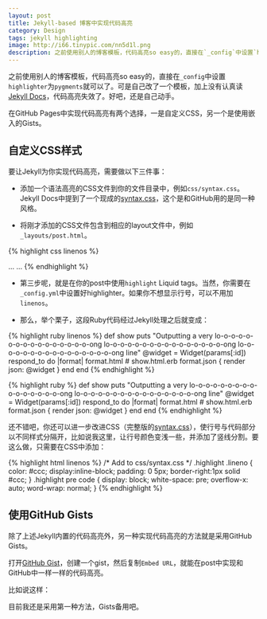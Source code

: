 ```yaml
---
layout: post
title: Jekyll-based 博客中实现代码高亮
category: Design
tags: jekyll highlighting
image: http://i66.tinypic.com/nn5d1l.png
description: 之前使用别人的博客模板，代码高亮so easy的，直接在`_config`中设置`highlighter`为`pygments`就可以了。可是自己改了一个模板，加上没有认真读[Jekyll Docs](http://jekyllrb.com/docs/templates/)，代码高亮失效了。好吧，还是自己动手。
---
```


之前使用别人的博客模板，代码高亮so easy的，直接在`_config`中设置`highlighter`为`pygments`就可以了。可是自己改了一个模板，加上没有认真读[Jekyll Docs](http://jekyllrb.com/docs/templates/)，代码高亮失效了。好吧，还是自己动手。

在GitHub Pages中实现代码高亮有两个选择，一是自定义CSS，另一个是使用嵌入的Gists。

## 自定义CSS样式

要让Jekyll为你实现代码高亮，需要做以下三件事：

* 添加一个语法高亮的CSS文件到你的文件目录中，例如`css/syntax.css`。Jekyll Docs中提到了一个现成的[syntax.css](https://github.com/mojombo/tpw/tree/master/css/syntax.css)，这个是和GitHub用的是同一种风格。

* 将刚才添加的CSS文件包含到相应的layout文件中，例如`_layouts/post.html`。

{% highlight css linenos %}
<head>
...
<link href="/css/syntax.css" rel="stylesheet">
...
</head>
{% endhighlight %}

* 第三步呢，就是在你的post中使用`highlight` Liquid tags。当然，你需要在`_config.yml`中设置好highlighter。如果你不想显示行号，可以不用加`linenos`。

* 那么，举个栗子，这段Ruby代码经过Jekyll处理之后就变成：

{% highlight ruby linenos %}
def show
  puts "Outputting a very lo-o-o-o-o-o-o-o-o-o-o-o-o-o-o-o-ong lo-o-o-o-o-o-o-o-o-o-o-o-o-o-o-o-ong lo-o-o-o-o-o-o-o-o-o-o-o-o-o-o-o-ong line"
  @widget = Widget(params[:id])
  respond_to do |format|
    format.html # show.html.erb
    format.json { render json: @widget }
  end
end
{% endhighlight %}

{% highlight ruby %}
def show
  puts "Outputting a very lo-o-o-o-o-o-o-o-o-o-o-o-o-o-o-o-ong lo-o-o-o-o-o-o-o-o-o-o-o-o-o-o-o-ong line"
  @widget = Widget(params[:id])
  respond_to do |format|
    format.html # show.html.erb
    format.json { render json: @widget }
  end
end
{% endhighlight %}

还不错吧，你还可以进一步改进CSS（完整版的[syntax.css](https://github.com/flinhong/flinhong.github.io/blob/share/css/syntax.css)），使行号与代码部分以不同样式分隔开，比如说我这里，让行号颜色变浅一些，并添加了竖线分割。要这么做，只需要在CSS中添加：

{% highlight html linenos %}
/* Add to css/syntax.css */
.highlight .lineno { color: #ccc; display:inline-block; padding: 0 5px; border-right:1px solid #ccc; }
.highlight pre code { display: block; white-space: pre; overflow-x: auto; word-wrap: normal; }
{% endhighlight %}

## 使用GitHub Gists

除了上述Jekyll内置的代码高亮外，另一种实现代码高亮的方法就是采用GitHub Gists。

打开[GitHub Gist](https://gist.github.com/)，创建一个gist，然后复制`Embed URL`，就能在post中实现和GitHub中一样一样的代码高亮。

比如说这样：

<script src="https://gist.github.com/flinhong/9c155871dadb81927b20.js"></script>


目前我还是采用第一种方法，Gists备用吧。
